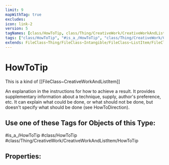 ```yaml
---
limit: 9
mapWithTag: true
excludes:
icon: link-2
version: 5
tagNames: [class/HowToTip, class/Thing/CreativeWork/CreativeWorkAndListItem/HowToTip, is_a_/HowToTip, schema-org/HowToTip]
tags: ["class/HowToTip", "#is_a_/HowToTip", "class/Thing/CreativeWork/CreativeWorkAndListItem/HowToTip"]
extends: FileClass~Thing/FileClass~Intangible/FileClass~ListItem/FileClass~CreativeWorkAndListItem
---
```


# HowToTip
This is a kind of [[FileClass~CreativeWorkAndListItem]]

An explanation in the instructions for how to achieve a result. It provides supplementary information about a technique, supply, author's preference, etc. It can explain what could be done, or what should not be done, but doesn't specify what should be done (see HowToDirection).


## Use one of these Tags for Objects of this Type:

#is_a_/HowToTip
#class/HowToTip
#class/Thing/CreativeWork/CreativeWorkAndListItem/HowToTip

## Properties:


